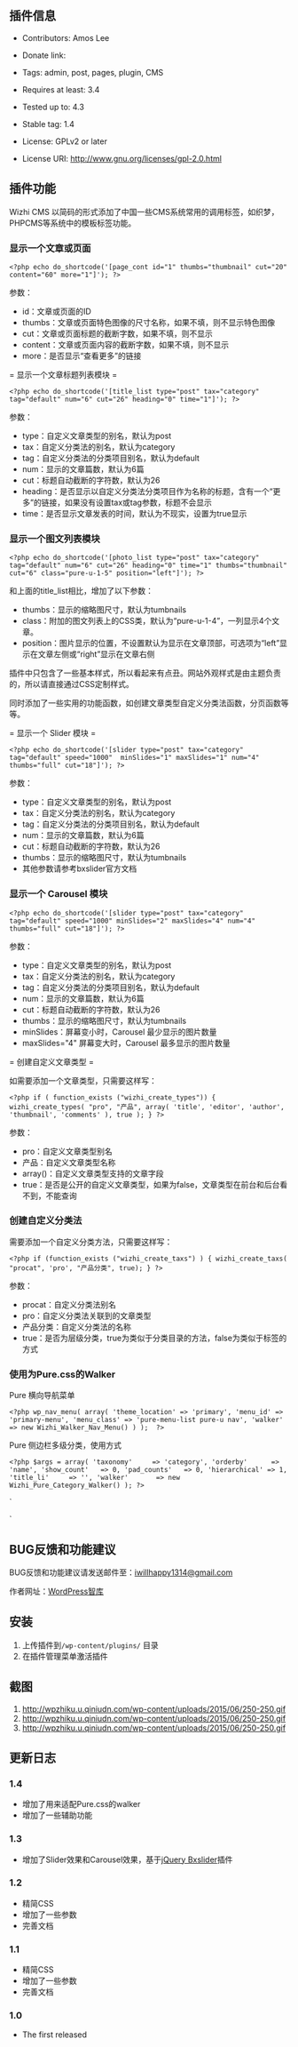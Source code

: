 ## 插件信息

- Contributors: Amos Lee


- Donate link: 


- Tags: admin, post, pages, plugin, CMS


- Requires at least: 3.4


- Tested up to: 4.3


- Stable tag: 1.4


- License: GPLv2 or later


- License URI: http://www.gnu.org/licenses/gpl-2.0.html

## 插件功能

Wizhi CMS 以简码的形式添加了中国一些CMS系统常用的调用标签，如织梦，PHPCMS等系统中的模板标签功能。

### 显示一个文章或页面

`<?php echo do_shortcode('[page_cont id="1" thumbs="thumbnail" cut="20" content="60" more="1"]'); ?>`

参数：

* id：文章或页面的ID
* thumbs：文章或页面特色图像的尺寸名称，如果不填，则不显示特色图像
* cut：文章或页面标题的截断字数，如果不填，则不显示
* content：文章或页面内容的截断字数，如果不填，则不显示
* more：是否显示“查看更多”的链接


= 显示一个文章标题列表模块 =

`<?php echo do_shortcode('[title_list type="post" tax="category" tag="default" num="6" cut="26" heading="0" time="1"]'); ?>`

参数：

* type：自定义文章类型的别名，默认为post
* tax：自定义分类法的别名，默认为category
* tag：自定义分类法的分类项目别名，默认为default
* num：显示的文章篇数，默认为6篇
* cut：标题自动截断的字符数，默认为26
* heading：是否显示以自定义分类法分类项目作为名称的标题，含有一个“更多”的链接，如果没有设置tax或tag参数，标题不会显示
* time：是否显示文章发表的时间，默认为不现实，设置为true显示

### 显示一个图文列表模块

`<?php echo do_shortcode('[photo_list type="post" tax="category" tag="default" num="6" cut="26" heading="0" time="1" thumbs="thumbnail" cut="6" class="pure-u-1-5" position="left"]'); ?>`

和上面的title_list相比，增加了以下参数：

* thumbs：显示的缩略图尺寸，默认为tumbnails
* class：附加的图文列表上的CSS类，默认为“pure-u-1-4”，一列显示4个文章。
* position：图片显示的位置，不设置默认为显示在文章顶部，可选项为“left”显示在文章左侧或“right”显示在文章右侧

插件中只包含了一些基本样式，所以看起来有点丑。网站外观样式是由主题负责的，所以请直接通过CSS定制样式。

同时添加了一些实用的功能函数，如创建文章类型自定义分类法函数，分页函数等等。

= 显示一个 Slider 模块 =

`<?php echo do_shortcode('[slider type="post" tax="category" tag="default" speed="1000"  minSlides="1" maxSlides="1" num="4" thumbs="full" cut="18"]'); ?>`

参数：

* type：自定义文章类型的别名，默认为post
* tax：自定义分类法的别名，默认为category
* tag：自定义分类法的分类项目别名，默认为default
* num：显示的文章篇数，默认为6篇
* cut：标题自动截断的字符数，默认为26
* thumbs：显示的缩略图尺寸，默认为tumbnails
* 其他参数请参考bxslider官方文档

### 显示一个 Carousel 模块

`<?php echo do_shortcode('[slider type="post" tax="category" tag="default" speed="1000" minSlides="2" maxSlides="4" num="4" thumbs="full" cut="18"]'); ?>`

参数：

* type：自定义文章类型的别名，默认为post
* tax：自定义分类法的别名，默认为category
* tag：自定义分类法的分类项目别名，默认为default
* num：显示的文章篇数，默认为6篇
* cut：标题自动截断的字符数，默认为26
* thumbs：显示的缩略图尺寸，默认为tumbnails
* minSlides：屏幕变小时，Carousel 最少显示的图片数量
* maxSlides="4" 屏幕变大时，Carousel 最多显示的图片数量


= 创建自定义文章类型 =

如需要添加一个文章类型，只需要这样写：

`<?php if ( function_exists ("wizhi_create_types")) {
    wizhi_create_types( "pro", "产品", array( 'title', 'editor', 'author', 'thumbnail', 'comments' ), true );
} ?>`

参数：

* pro：自定义文章类型别名
* 产品：自定义文章类型名称
* array()：自定义文章类型支持的文章字段
* true：是否是公开的自定义文章类型，如果为false，文章类型在前台和后台看不到，不能查询

### 创建自定义分类法

需要添加一个自定义分类方法，只需要这样写：

`<?php if (function_exists ("wizhi_create_taxs") ) {
    wizhi_create_taxs( "procat", 'pro', "产品分类", true);
} ?>`

参数：

* procat：自定义分类法别名
* pro：自定义分类法关联到的文章类型
* 产品分类：自定义分类法的名称
* true：是否为层级分类，true为类似于分类目录的方法，false为类似于标签的方式


### 使用为Pure.css的Walker

Pure 横向导航菜单

`<?php wp_nav_menu( array(
      'theme_location' => 'primary',
      'menu_id' => 'primary-menu',
      'menu_class' => 'pure-menu-list pure-u nav',
      'walker' => new Wizhi_Walker_Nav_Menu()
    ) ); 
?>`

Pure 侧边栏多级分类，使用方式

`<?php
$args = array(
  'taxonomy'     => 'category',
  'orderby'      => 'name',
  'show_count'   => 0,
  'pad_counts'   => 0,
  'hierarchical' => 1,
  'title_li'     => '',
  'walker'       => new Wizhi_Pure_Category_Walker()
  );
?>`

`<ul class="pure-menu-list nav">
  <?php wp_list_categories( $args ); ?>
</ul>`

## BUG反馈和功能建议

BUG反馈和功能建议请发送邮件至：iwillhappy1314@gmail.com

作者网址：[WordPress智库](http://www.wpzhiku.com/ "WordPress CMS 插件")

## 安装

1. 上传插件到`/wp-content/plugins/` 目录
2. 在插件管理菜单激活插件

## 截图

1. http://wpzhiku.u.qiniudn.com/wp-content/uploads/2015/06/250-250.gif
2. http://wpzhiku.u.qiniudn.com/wp-content/uploads/2015/06/250-250.gif
3. http://wpzhiku.u.qiniudn.com/wp-content/uploads/2015/06/250-250.gif


## 更新日志 

###  1.4

* 增加了用来适配Pure.css的walker
* 增加了一些辅助功能

###  1.3

* 增加了Slider效果和Carousel效果，基于[jQuery Bxslider](http://bxslider.com/)插件

###  1.2

* 精简CSS
* 增加了一些参数
* 完善文档

### 1.1

* 精简CSS
* 增加了一些参数
* 完善文档

### 1.0

* The first released
